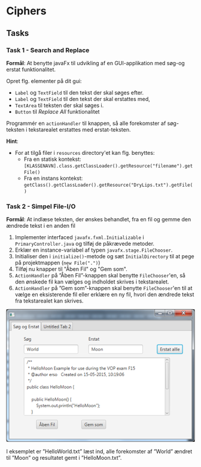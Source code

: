 # Ciphers
## Tasks

### Task 1 - Search and Replace

**Formål**: At benytte javaFx til udvikling af en GUI-applikation med søg-og erstat funktionalitet.

Opret flg. elementer på dit gui:

  - `Label` og `TextField` til den tekst der skal søges efter.
  - `Label` og `TextField` til den tekst der skal erstattes med,
  - `TextArea` til teksten der skal søges i.
  - `Button` til _Replace All_ funktionalitet

Programmér en `actionHandler` til knappen, så alle forekomster af søg-teksten i tekstarealet erstattes med erstat-teksten.

__Hint__:
  - For at tilgå filer i `resources` directory'et kan flg. benyttes:
    - Fra en statisk kontekst: `[KLASSENAVN].class.getClassLoader().getResource("filename").getFile()`
    - Fra en instans kontekst: `getClass().getClassLoader().getResource("DryLips.txt").getFile()`

### Task 2 - Simpel File-I/O

**Formål**: At indlæse teksten, der ønskes behandlet, fra en fil og gemme den ændrede tekst i en anden fil

  1. Implementer interfaced `javafx.fxml.Initializable` i `PrimaryController.java` og tilføj de påkrævede metoder.
  2. Erklær en instance-variabel af typen `javafx.stage.FileChooser`.
  3. Initialiser den i `initialize()`-metode og sæt `InitialDirectory` til at
     pege på projektmappen (`new File(".")`)
  4. Tilføj nu knapper til "Åben Fil" og "Gem som".
  5. `ActionHandler` på ”Åben Fil”-knappen skal benytte `FileChooser`'en, så den ønskede fil kan vælges og indholdet skrives i tekstarealet.
  6. `ActionHandler` på ”Gem som”-knappen skal benytte `FileChooser`'en til at vælge en eksisterende fil eller erklære en ny fil, hvori den ændrede tekst fra tekstarealet kan skrives.

![ui](assets/ui.png)

I eksemplet er ”HelloWorld.txt” læst ind, alle forekomster af ”World” ændret til ”Moon” og resultatet gemt i
”HelloMoon.txt”.